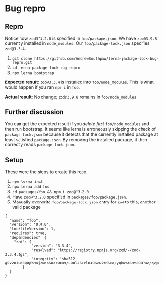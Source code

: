 # Bug repro

## Repro

Notice how `zod@^3.2.0` is specified in `foo/package.json`. We have `zod@3.9.8` currently installed in `node_modules`. Our `foo/package-lock.json` specifies `zod@3.3.4`.

1. `git clone https://github.com/AndrewSouthpaw/lerna-package-lock-bug-repro.git`
1. `cd lerna-package-lock-bug-repro`
1. `npx lerna bootstrap`

**Expected result**: `zod@3.3.4` is installed into `foo/node_modules`. This is what would happen if you ran `npm i` in `foo`.

**Actual result**: No change; `zod@3.9.8` remains in `foo/node_modules`

## Further discussion

You can get the expected result if you *delete first* `foo/node_modules` and then run bootstrap. It seems like lerna is erroneously skipping the check of `package-lock.json` because it detects that the currently installed package at least satisfied `package.json`. By removing the installed package, it then correctly reads `package-lock.json`.

## Setup

These were the steps to create this repo.

1. `npx lerna init`
1. `npx lerna add foo`
1. `cd packages/foo && npm i zod@^3.2.0`
1. Have `zod@^3.2.0` specified in `packages/foo/package.json`.
1. Manually overwrite `foo/package-lock.json` entry for `zod` to this, another valid package:

```
{
  "name": "foo",
  "version": "0.0.0",
  "lockfileVersion": 1,
  "requires": true,
  "dependencies": {
    "zod": {
			"version": "3.3.4",
			"resolved": "https://registry.npmjs.org/zod/-/zod-3.3.4.tgz",
			"integrity": "sha512-g5V20IUn3QBpbMKjZxKp58ocUOO9/L0OlJ5+rl84QSeN6tK5ea/yQboYA59t2D8Puc/qVyz4YflhCgqR2uMtaA=="
		}
  }
}
```
